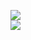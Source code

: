 [![](https://img.shields.io/badge/Made%20With-Github%20Spray-lightgrey.svg?style=for-the-badge&logo=github)](https://github.com/Annihil/github-spray#5581)  
[![](https://i.imgur.com/2DrTn0Z.gif)](https://github.com/Annihil/github-spray)